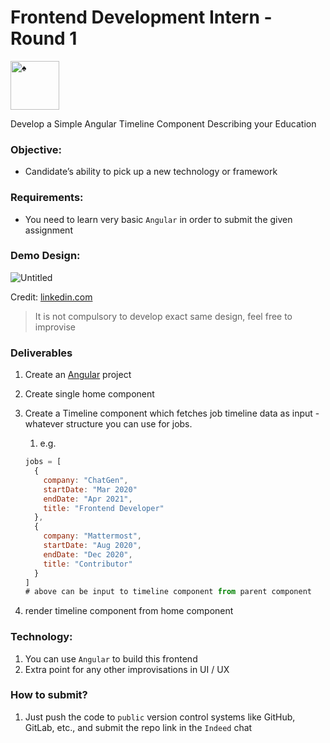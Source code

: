 # Frontend Development Intern - Round 1

<img src="https://notion-emojis.s3-us-west-2.amazonaws.com/prod/svg-twitter/2660-fe0f.svg" alt="♠️" width="78"/>

Develop a Simple Angular Timeline Component Describing your Education

### Objective:

-   Candidate’s ability to pick up a new technology or framework

### Requirements:

-   You need to learn very basic `Angular` in order to submit the given assignment

### Demo Design:

![Untitled](https://krinati.notion.site/image/https%3A%2F%2Fs3-us-west-2.amazonaws.com%2Fsecure.notion-static.com%2F2acbf203-8b3a-4f8c-9142-2cf6ed09f807%2FUntitled.png?id=641a7f46-3d35-47f0-b667-bde34016dac0&table=block&spaceId=2067885d-6531-4e3c-b085-4ae39ea0c7ae&width=1560&userId=&cache=v2)

Credit: [linkedin.com](http://linkedin.com)

> It is not compulsory to develop exact same design, feel free to improvise

### Deliverables

1. Create an [Angular](https://angular.io/start) project
2. Create single home component
3. Create a Timeline component which fetches job timeline data as input - whatever structure you can use for jobs.

    1. e.g.

    ```jsx
    jobs = [
      {
        company: "ChatGen",
        startDate: "Mar 2020"
        endDate: "Apr 2021",
        title: "Frontend Developer"
      },
      {
        company: "Mattermost",
        startDate: "Aug 2020",
        endDate: "Dec 2020",
        title: "Contributor"
      }
    ]
    # above can be input to timeline component from parent component
    ```

4. render timeline component from home component

### Technology:

1. You can use `Angular` to build this frontend
2. Extra point for any other improvisations in UI / UX

### How to submit?

1. Just push the code to `public` version control systems like GitHub, GitLab, etc., and submit the repo link in the `Indeed` chat

